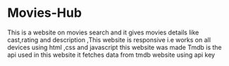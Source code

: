 # Movies-Hub
This is a website on movies search and it gives movies details like cast,rating and description ,This website is responsive i.e works on all devices 
using html ,css and javascript this website was made 
Tmdb is the api used in this website 
it fetches data from tmdb website using api key 